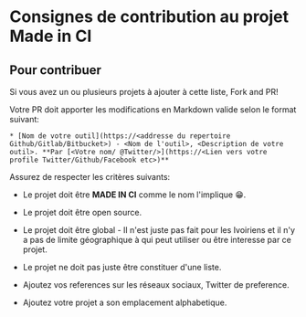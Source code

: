 # Consignes de contribution au projet Made in CI 

## Pour contribuer
Si vous avez un ou plusieurs projets à ajouter à cette liste, Fork and PR!

Votre PR doit apporter les modifications en Markdown valide selon le format suivant:

```
* [Nom de votre outil](https://<addresse du repertoire Github/Gitlab/Bitbucket>) - <Nom de l'outil>, <Description de votre outil>. **Par [<Votre nom/ @Twitter/>](https://<Lien vers votre profile Twitter/Github/Facebook etc>)**
```

Assurez de respecter les critères suivants:

* Le projet doit être **MADE IN CI** comme le nom l'implique :grin:.

* Le projet doit être open source.

* Le projet doit être global - Il n'est juste pas fait pour les Ivoiriens et il n'y a pas de limite géographique à qui peut utiliser ou être interesse par ce projet.

* Le projet ne doit pas juste être constituer d'une liste.

* Ajoutez vos references sur les réseaux sociaux, Twitter de preference.

* Ajoutez votre projet a son emplacement alphabetique.

